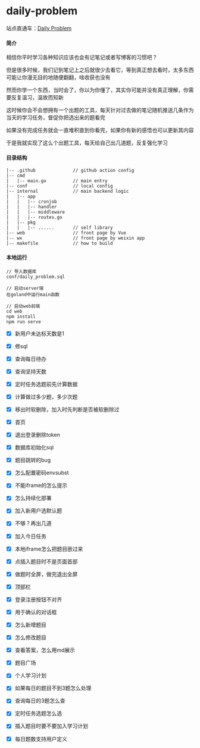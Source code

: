 # daily-problem

站点直通车：[Daily Problem](http://www.chaosi-zju.com)

#### 简介
相信你平时学习各种知识应该也会有记笔记或者写博客的习惯吧？

但是很多时候，我们记到笔记上之后就很少去看它，等到真正想去看时，太多东西可能让你漫无目的地随便翻翻，啥收获也没有

然而你学一个东西，当时会了，你以为你懂了，其实你可能并没有真正理解，你需要反复温习，温故而知新

这时候你会不会想拥有一个出题的工具，每天针对过去做的笔记随机推送几条作为当天的学习任务，督促你把选出来的题看完

如果没有完成任务就会一直堆积直到你看完，如果你有新的感悟也可以更新其内容

于是我就实现了这么个出题工具，每天给自己出几道题，反复强化学习

#### 目录结构
```
|-- .github              // github action config
|-- cmd
|   |-- main.go          // main entry
|-- conf                 // local config
|-- internal             // main backend logic
|   |-- app
|   |   |-- cronjob    
|   |   |-- handler
|   |   |-- middleware
|   |   |-- routes.go
|   |-- pkg
|   |   |-- ......       // self library
|-- web                  // front page by Vue
|-- wx                   // front page by weixin app
|-- makefile             // how to build
```

#### 本地运行
```
// 导入数据库
conf/daily_problem.sql

// 启动server端
在goland中运行main函数

// 启动web前端
cd web
npm install
npm run serve
```


- [x] 新用户未达标天数是1

- [x] 修sql

- [x] 查询每日待办

- [x] 查询坚持天数

- [x] 定时任务选题前先计算数据

- [x] 计算做过多少题，多少次题

- [x] 移出时软删除，加入时先判断是否被软删除过

- [x] 首页

- [x] 退出登录删除token

- [x] 数据库初始化sql
  
- [x] 题目跳转的bug

- [x] 怎么配置密码envsubst

- [x] 不能iframe的怎么提示
 
- [x] 怎么持续化部署

- [x] 加入新用户选默认题
 
- [x] 不够？再出几道

- [x] 加入今日任务

- [x] 本地iframe怎么把题目嵌过来

- [x] 点插入题目时不是页面首部

- [x] 做题时全屏，做完退出全屏

- [x] 顶部栏

- [x] 登录注册按钮不对齐

- [x] 用于确认的对话框

- [x] 怎么新增题目

- [x] 怎么修改题目

- [x] 查看答案，怎么用md展示

- [x] 题目广场

- [x] 个人学习计划

- [x] 如果每日的题目不到3题怎么处理

- [x] 查询每日的3题怎么查

- [x] 定时任务选题怎么选

- [x] 插入题目时要不要加入学习计划

- [x] 每日题数支持用户定义 

